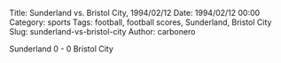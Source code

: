 Title: Sunderland vs. Bristol City, 1994/02/12
Date: 1994/02/12 00:00
Category: sports
Tags: football, football scores, Sunderland, Bristol City
Slug: sunderland-vs-bristol-city
Author: carbonero


Sunderland 0 - 0 Bristol City

